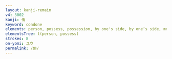 ```yaml
---
layout: kanji-remain
v4: 3002
kanji: 侑
keyword: condone
elements: person, possess, possession, by one's side, by one’s side, moon, month, flesh, part of the body
elementsTree: l(person, possess)
strokes: 8
on-yomi: ユウ
permalink: /侑/
---
```






